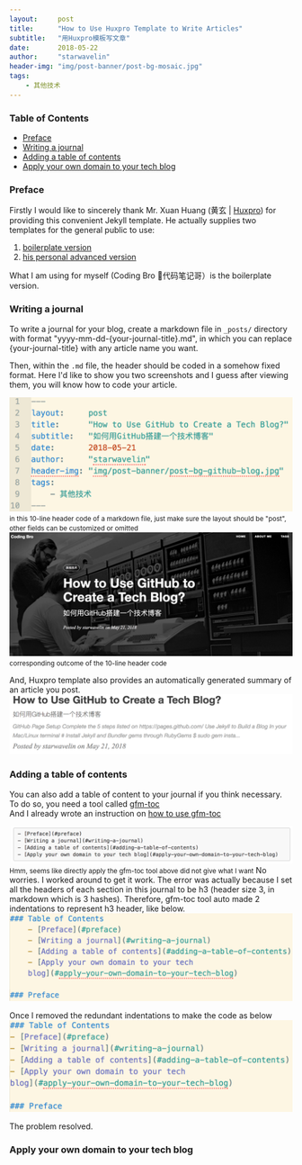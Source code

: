 ```yaml
---
layout:     post
title:      "How to Use Huxpro Template to Write Articles"
subtitle:   "用Huxpro模板写文章"
date:       2018-05-22
author:     "starwavelin"
header-img: "img/post-banner/post-bg-mosaic.jpg"
tags:
    - 其他技术
---
```

### Table of Contents
- [Preface](#preface)
- [Writing a journal](#writing-a-journal)
- [Adding a table of contents](#adding-a-table-of-contents)
- [Apply your own domain to your tech blog](#apply-your-own-domain-to-your-tech-blog)   

### Preface
Firstly I would like to sincerely thank Mr. Xuan Huang (黄玄 | [Huxpro](https://github.com/Huxpro)) for providing this convenient Jekyll template.
He actually supplies two templates for the general public to use:
1. [boilerplate version](https://github.com/Huxpro/huxblog-boilerplate)
2. [his personal advanced version](https://github.com/Huxpro/huxpro.github.io)

What I am using for myself (Coding Bro 📒代码笔记哥）is the boilerplate version.

### Writing a journal
To write a journal for your blog, create a markdown file in ``_posts/`` directory with format "yyyy-mm-dd-{your-journal-title}.md", in which you can replace {your-journal-title} with any article name you want.  

Then, within the ``.md`` file, the header should be coded in a somehow fixed format. Here I'd like to show you two screenshots and I guess after viewing them, you will know how to code your article.

![header-code](/img/in-post/180522-use-huxpro-template/header-code.png)
<small class="img-hint">in this 10-line header code of a markdown file, just make sure the layout should be "post", other fields can be customized or omitted</small>
![header-outcome](/img/in-post/180522-use-huxpro-template/header-outcome.png)
<small class="img-hint">corresponding outcome of the 10-line header code</small>

And, Huxpro template also provides an automatically generated summary of an article you post.
![summary-on-index](/img/in-post/180522-use-huxpro-template/summary-on-index.png)


### Adding a table of contents
You can also add a table of content to your journal if you think necessary. To do so, you need a tool called [gfm-toc](https://github.com/starwavelin/AlgorithmPractice/blob/master/gfm-toc)  
And I already wrote an instruction on [how to use gfm-toc](https://github.com/starwavelin/AlgorithmPractice/blob/master/gfm-toc-usage.md)

![toc-issue](/img/in-post/180522-use-huxpro-template/toc-issue.png)
<small class="img-hint">Hmm, seems like directly apply the gfm-toc tool above did not give what I want</small>
No worries. I worked around to get it work. The error was actually because I set all the headers of each section in this journal to be h3 (header size 3, in markdown which is 3 hashes). Therefore, gfm-toc tool auto made 2 indentations to represent h3 header, like below.
![error](/img/in-post/180522-use-huxpro-template/error.png)

Once I removed the redundant indentations to make the code as below
![fix](/img/in-post/180522-use-huxpro-template/fix.png)

The problem resolved.

### Apply your own domain to your tech blog
